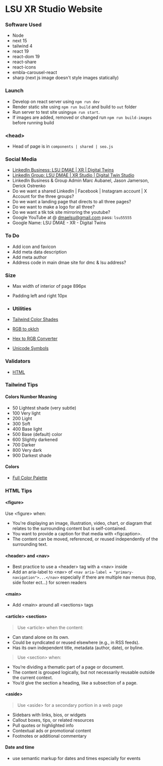 # LSU XR Studio Website

### Software Used
* Node
* next 15
* tailwind 4
* react 19
* react-dom 19
* react-share
* react-icons
* embla-carousel-react
* sharp (next js image doesn't style images statically)


### Launch
* Develop on react server using `npm run dev`
* Render static site using `npm run build` and build to `out` folder  
* Run server to test site using`npm run start`.
* If images are added, removed or changed run `npm run build-images` before running build

### \<head\>
* Head of page is in `components | shared | seo.js`

### Social Media
* [LinkedIn Business: LSU DMAE | XR | Digital Twins](https://www.linkedin.com/company/lsu-dmae-xr-digital-twins)
* [LinkedIn Group: LSU DMAE | XR Studio | Digital Twin Studio](https://www.linkedin.com/groups/14687155/)
* LinkedIn Business & Group Admin Marc Aubanel, Jason Jamerson, Derick Ostrenko
* Do we want a shared LinkedIn | Facebook | Instagram account | X Account for the three groups?
* Do we want a landing page that directs to all three pages?
* Do we want to make a logo for all three?
* Do we want a tik tok site mirroring the youtube?
* Google YouTube at  @ dmaelsu@gmail.com pass: `lsu55555`
* Google Name: LSU DMAE - XR - Digital Twins

### To Do
* Add icon and favicon
* Add meta data description
* Add meta author
* Address code in main dmae site for dmc & lsu address?

### Size
* Max width of interior of page 896px
* Padding left and right 10px

* ### Utilities
* [Tailwind Color Shades](https://javisperez.github.io/tailwindcolorshades/?supernova=FDD023&honey-flower=582C83&version=v3)
* [RGB to oklch](https://oklch.com/)
* [Hex to RGB Converter](https://www.rapidtables.com/convert/color/hex-to-rgb.html)
* [Unicode Symbols](https://symbl.cc)

### Validators
* [HTML](https://validator.w3.org)

### Tailwind Tips
#### Colors Number	Meaning
* 50	Lightest shade (very subtle)
* 100	Very light
* 200	Light
* 300	Soft
* 400	Base light
* 500	Base (default) color
* 600	Slightly darkened
* 700	Darker
* 800	Very dark
* 900	Darkest shade

#### Colors
* [Full Color Palette](https://tailwindcss.com/docs/customizing-colors#default-color-palette)

### HTML Tips

#### \<figure\>

Use \<figure\> when:
* You're displaying an image, illustration, video, chart, or diagram that relates to the surrounding content but is self-contained.
* You want to provide a caption for that media with \<figcaption\>.
* The content can be moved, referenced, or reused independently of the surrounding text.

#### \<header\> and \<nav\>
* Best practice to use a \<header\> tag with a \<nav\> inside
* Add an aria-label to \<nav\> of `<nav aria-label = "primary-navigation">...</nav>` especially if there are multiple nav menus (top, side footer ect...) for screen readers

#### \<main\>
* Add \<main\> around all \<sections\> tags

#### \<article\> \<section\>
>  Use \<article\> when the content:
* Can stand alone on its own.
* Could be syndicated or reused elsewhere (e.g., in RSS feeds).
* Has its own independent title, metadata (author, date), or byline.

> Use \<section\> when:
* You’re dividing a thematic part of a page or document.
*  The content is grouped logically, but not necessarily reusable outside the current context.
*  You’d give the section a heading, like a subsection of a page.

#### \<aside\>

> Use \<aside\> for a secondary portion in a web page
* Sidebars with links, bios, or widgets
* Callout boxes, tips, or related resources
* Pull quotes or highlighted info
* Contextual ads or promotional content
* Footnotes or additional commentary

#### Date and time
* use semantic markup for dates and times especially for events
